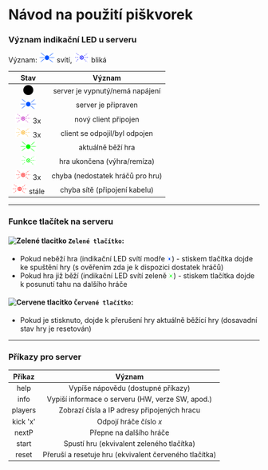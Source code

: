 # Návod na použití piškvorek

### Význam indikační LED u serveru
Význam: <img src="manual_data/LED_state/blue.png" height="20" /> svítí, <img src="manual_data/LED_state/blue_blink.png"  height="20" /> bliká


| Stav                                                                        | Význam        |
| :------------------------------------------------------------------------:  |:-------------:|
| <img src="manual_data/LED_state/black.png" height="20" />        | server je vypnutý/nemá napájení |
| <img src="manual_data/LED_state/blue.png" height="20px" />         | server je připraven             |  
| <img src="manual_data/LED_state/violet_blink.png"  height="20" />   3x      | nový client připojen            |
| <img src="manual_data/LED_state/orange_blink.png"  height="20" />   3x      | client se odpojil/byl odpojen   |
| <img src="manual_data/LED_state/green.png" height="20" />        | aktuálně běží hra               |
| <img src="manual_data/LED_state/green_blink.png" height="20" />             | hra ukončena (výhra/remíza)     |
| <img src="manual_data/LED_state/red_blink.png" height="20" />       3x      | chyba (nedostatek hráčů pro hru)|
| <img src="manual_data/LED_state/red_blink.png" height="20" />     stále     | chyba sítě (připojení kabelu)   |

---

### Funkce tlačítek na serveru
#### ![Zelené tlacitko](https://placehold.it/15/c5f015/000000?text=+) `Zelené tlačítko`:
  - Pokud neběží hra (indikační LED svítí modře <img src="manual_data/LED_state/blue.png" width="10" height="10" />) - stiskem tlačítka dojde ke spuštění hry (s ověřením zda je k dispozici dostatek hráčů)
  - Pokud hra již běží (indikační LED svítí zeleně <img src="manual_data/LED_state/green.png" width="10" height="10" />) - stiskem tlačítka dojde k posunutí tahu na dalšího hráče

#### ![Cervene tlacitko](https://placehold.it/15/f03c15/000000?text=+) `Červené tlačítko`:
  - Pokud je stisknuto, dojde k přerušení hry aktuálně běžící hry (dosavadní stav hry je resetován)
---

### Příkazy pro server
|  Příkaz |                         Význam                         |
|:-------:|:------------------------------------------------------:|
|   help  | Vypíše nápovědu (dostupné příkazy)                     |
|   info  | Vypiší informace o serveru (HW, verze SW, apod.)       |
| players | Zobrazí čísla a IP adresy připojených hracu            |
| kick 'x'| Odpojí hráče číslo _x_                                 |
| nextP   | Přepne na dalšího hráče                                |
|  start  | Spustí hru (ekvivalent zeleného tlačítka)              |
|  reset  | Přeruší a resetuje hru (ekvivalent červeného tlačítka) |
